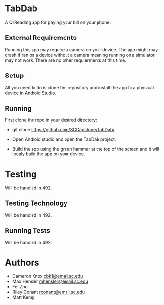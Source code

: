 # TabDab

A QrReading app for paying your bill on your phone.

## External Requirements
Running this app may require a camera on your device. The app might may crash if ran on a device without a camera meaning running on a simulator may not work. There are no other requierments at this time.

## Setup
All you need to do is clone the repository and install the app to a physical device in Android Studio.

## Running

First clone the repo in your desired directory:
 * git clone https://github.com/SCCapstone/TabDab/
 
 * Open Android studio and open the TabDab project.
 
 * Build the app using the green hammer at the top of the screen
   and it will localy build the app on your device.

# Testing
Will be handled in 492.

## Testing Technology
Will be handled in 492.

## Running Tests
Will be handled in 492.

# Authors

* Cameron Knox cbk1@email.sc.edu
* Max Hensler mhensler@email.sc.edu
* Fei Zhu
* Riley Conant rconant@email.sc.edu
* Matt Kemp
